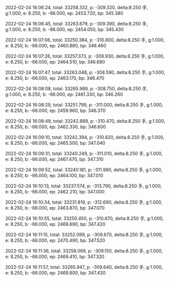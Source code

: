 2022-02-24 16:06:24, total: 33258.332, p: -309.320, delta:8.250 手, g:1.000, e: 8.250, b: -66.000, ep: 2453.720, bp: 345.380

2022-02-24 16:06:45, total: 33263.679, p: -309.390, delta:8.250 手, g:1.000, e: 8.250, b: -66.000, ep: 2454.050, bp: 345.430

2022-02-24 16:07:06, total: 33250.384, p: -310.800, delta:8.250 手, g:1.000, e: 8.250, b: -66.000, ep: 2460.880, bp: 346.460

2022-02-24 16:07:26, total: 33257.373, p: -308.930, delta:8.250 手, g:1.000, e: 8.250, b: -66.000, ep: 2464.510, bp: 346.680

2022-02-24 16:07:47, total: 33263.048, p: -308.590, delta:8.250 手, g:1.000, e: 8.250, b: -66.000, ep: 2463.170, bp: 346.470

2022-02-24 16:08:08, total: 33265.989, p: -308.750, delta:8.250 手, g:1.000, e: 8.250, b: -66.000, ep: 2461.330, bp: 346.260

2022-02-24 16:08:29, total: 33251.799, p: -311.000, delta:8.250 手, g:1.000, e: 8.250, b: -66.000, ep: 2459.960, bp: 346.370

2022-02-24 16:08:49, total: 33242.889, p: -310.470, delta:8.250 手, g:1.000, e: 8.250, b: -66.000, ep: 2462.330, bp: 346.600

2022-02-24 16:09:10, total: 33242.394, p: -310.820, delta:8.250 手, g:1.000, e: 8.250, b: -66.000, ep: 2465.500, bp: 347.040

2022-02-24 16:09:31, total: 33240.249, p: -311.010, delta:8.250 手, g:1.000, e: 8.250, b: -66.000, ep: 2467.470, bp: 347.310

2022-02-24 16:09:52, total: 33240.181, p: -311.980, delta:8.250 手, g:1.000, e: 8.250, b: -66.000, ep: 2464.100, bp: 347.010

2022-02-24 16:10:13, total: 33237.574, p: -313.790, delta:8.250 手, g:1.000, e: 8.250, b: -66.000, ep: 2462.210, bp: 347.000

2022-02-24 16:10:34, total: 33231.819, p: -312.690, delta:8.250 手, g:1.000, e: 8.250, b: -66.000, ep: 2463.870, bp: 347.070

2022-02-24 16:10:55, total: 33250.450, p: -310.670, delta:8.250 手, g:1.000, e: 8.250, b: -66.000, ep: 2468.690, bp: 347.420

2022-02-24 16:11:15, total: 33252.099, p: -309.670, delta:8.250 手, g:1.000, e: 8.250, b: -66.000, ep: 2470.490, bp: 347.520

2022-02-24 16:11:36, total: 33258.069, p: -309.150, delta:8.250 手, g:1.000, e: 8.250, b: -66.000, ep: 2469.410, bp: 347.320

2022-02-24 16:11:57, total: 33265.947, p: -309.640, delta:8.250 手, g:1.000, e: 8.250, b: -66.000, ep: 2469.800, bp: 347.430